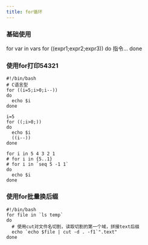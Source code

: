 ```yaml
---
title: for循环
---
```

### 基础使用
for var in vars
for ((expr1;expr2;expr3))
do
  指令...
done

### 使用for打印54321
```shell
#!/bin/bash
# C语言型
for ((i=5;i>0;i--))
do
  echo $i
done

i=5
for ((;i>0;))
do
  echo $i
  ((i--))
done

for i in 5 4 3 2 1
# for i in {5..1}
# for i in `seq 5 -1 1`
do
  echo $i
done
```
### 使用for批量换后缀
```shell
#!/bin/bash
for file in `ls temp`
do
  # 使用cut对文件名切割，读取切割的第一个域，拼接text后缀
  echo `echo $file | cut -d . -f1`".text"
done
```
